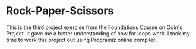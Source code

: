 # Rock-Paper-Scissors

This is the third project exercise from the Foundations Course on Odin's Project. 
It gave me a better understanding of how for loops work. 
I took my time to work this project out using Programiz online compiler. 